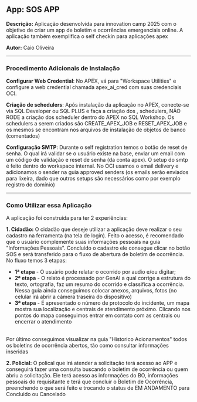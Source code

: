 ## **App: SOS APP**
**Descrição:** Aplicação desenvolvida para innovation camp 2025 com o objetivo de criar um app de boletim e ocorrências emergenciais online. A aplicação também exemplifica o self checkin para aplicações apex

**Autor:** Caio Oliveira  

---

### **Procedimento Adicionais de Instalação**

**Configurar Web Credential**: No APEX, vá para "Workspace Utilities" e configure a web credential chamada apex_ai_cred com suas credenciais OCI.

**Criação de schedulers**: Após instalação da aplicação no APEX, conecte-se via SQL Developer ou SQL PLUS e faça a criação dos , schedulers, NÃO RODE a criação dos scheduler dentro do APEX no SQL Workshop. Os schedulers a serem criados são CREATE_APEX_JOB e RESET_APEX_JOB e os mesmos se encontram nos arquivos de instalação de objetos de banco (comentados)

**Configuração SMTP**: Durante o self registration temos o botão de reset de senha. O qual irá validar se o usuário existe na base, enviar um email com um código de validação e reset de senha (da conta apex). O setup do smtp é feito dentro do workspace internal. No OCI usamos o email delivery e adicionamos o sender na guia approved senders (os emails serão enviados para lixeira, dado que outros setups são necessários como por exemplo registro do domínio)

---

### **Como Utilizar essa Aplicação**

A aplicação foi construida para ter 2 experiências:

**1. Cidadão:** O cidadão que deseje utilizar a aplicação deve realizar o seu cadastro na ferramenta (na tela de login). Feito o acesso, é recomendado que o usuário complemente suas informações pessoais na guia "Informações Pessoais". 
Concluído o cadastro ele consegue clicar no botão SOS e será transferido para o fluxo de abertura de boletim de ocorrência. No fluxo temos 3 etapas: 
* **1ª etapa** - O usuário pode relatar o ocorrido por audio e/ou digitar; 
* **2ª etapa** - O relato é processado por GenAI a qual corrige a estrutura do texto, ortografia, faz um resumo do ocorrido e classifica a ocorrência. Nessa guia ainda conseguimos colocar anexos, arquivos, fotos (no celular irá abrir a câmera traseira do dispositivo)
* **3ª etapa** - É apresentado o número de protocolo do incidente, um mapa mostra sua localização e centrais de atendimento próximo. Clicando nos pontos do mapa conseguimos entrar em contato com as centrais ou encerrar o atendimento
<br>
Por último conseguimos visualizar na guia "Historico Acionamentos" todos os boletins de ocorrência abertos, tão como consultar informações inseridas

**2. Policial:** O polical que irá atender a solicitação terá acesso ao APP e conseguirá fazer uma consulta buscando o boletim de ocorrência ou quem abriu a solicitação. Ele terá acesso as informações do BO, informações pessoais do requisitante e terá que concluir o Boletim de Ocorrência, preenchendo o que será feito e trocando o status de EM ANDAMENTO para Concluido ou Cancelado